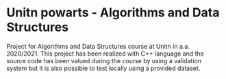 # Unitn powarts - Algorithms and Data Structures

Project for Algorithms and Data Structures course at Unitn in a.a. 2020/2021. This project has been realized with C++ language and the source code has been valued during the course by using a validation system but it is also possible to test locally using a provided dataset.
